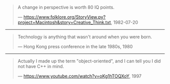 > A change in perspective is worth 80 IQ points.
>
> &mdash; https://www.folklore.org/StoryView.py?project=Macintosh&story=Creative_Think.txt, 1982-07-20

---

> Technology is anything that wasn't around when you were born.
>
> &mdash; Hong Kong press conference in the late 1980s, 1980

---

> Actually I made up the term "object-oriented", and I can tell you I did not have
> C++ in mind.
>
> &mdash; https://www.youtube.com/watch?v=oKg1hTOQXoY, 1997
